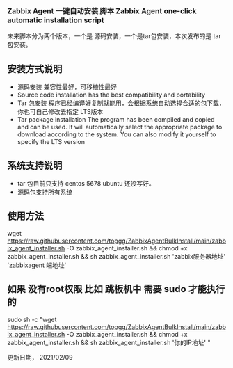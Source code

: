 
### Zabbix Agent 一键自动安装 脚本 Zabbix Agent one-click automatic installation script

未来脚本分为两个版本，一个是 源码安装，一个是tar包安装，本次发布的是 tar包安装。

安装方式说明 
----------------------
- 源码安装 兼容性最好，可移植性最好
- Source code installation has the best compatibility and portability 
- Tar 包安装 程序已经编译好复制就能用，会根据系统自动选择合适的包下载，你也可自己修改去指定 LTS版本
- Tar package installation The program has been compiled and copied and can be used. It will automatically select the appropriate package to download according to the system. You can also modify it yourself to specify the LTS version


系统支持说明
----------------------
- tar 包目前只支持 centos 5678 ubuntu 还没写好。
- 源码包支持所有系统

使用方法 
----------------------

wget https://raw.githubusercontent.com/topgg/ZabbixAgentBulkInstall/main/zabbix_agent_installer.sh -O zabbix_agent_installer.sh && chmod +x zabbix_agent_installer.sh && sh zabbix_agent_installer.sh  'zabbix服务器地址' 'zabbixagent 端地址'


如果 没有root权限 比如 跳板机中 需要 sudo 才能执行的 
----------------------

sudo sh -c "wget https://raw.githubusercontent.com/topgg/ZabbixAgentBulkInstall/main/zabbix_agent_installer.sh -O zabbix_agent_installer.sh && chmod +x zabbix_agent_installer.sh && sh zabbix_agent_installer.sh  '你的IP地址' "

更新日期， 2021/02/09

